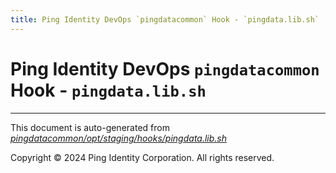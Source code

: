 ```yaml
---
title: Ping Identity DevOps `pingdatacommon` Hook - `pingdata.lib.sh`
---
```


# Ping Identity DevOps `pingdatacommon` Hook - `pingdata.lib.sh`

---
This document is auto-generated from _[pingdatacommon/opt/staging/hooks/pingdata.lib.sh](https://github.com/pingidentity/pingidentity-docker-builds/blob/master/pingdatacommon/opt/staging/hooks/pingdata.lib.sh)_

Copyright © 2024 Ping Identity Corporation. All rights reserved.
